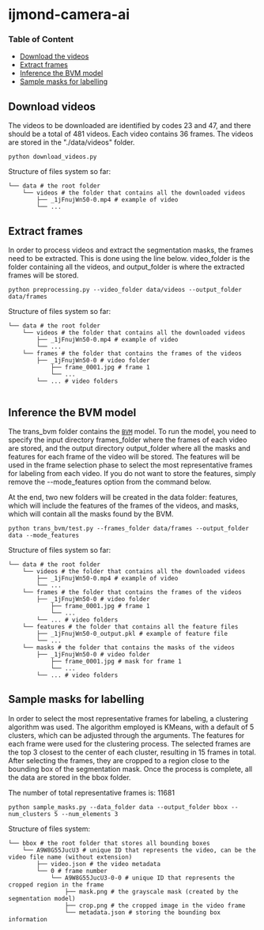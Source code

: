# ijmond-camera-ai

### Table of Content
- [Download the videos](#download-videos)
- [Extract frames](#extract-frames)
- [Inference the BVM model](#inference-bvm)
- [Sample masks for labelling](#sample-masks)


## <a name="download-videos"></a>Download videos
The videos to be downloaded are identified by codes 23 and 47, and there should be a total of 481 videos. Each video contains 36 frames. The videos are stored in the "./data/videos" folder.
```
python download_videos.py
```
Structure of files system so far:
```
└── data # the root folder
    └── videos # the folder that contains all the downloaded videos
        ├── _1jFnujWn50-0.mp4 # example of video
        └── ... 
```

## <a name="extract-frames"></a>Extract frames
In order to process videos and extract the segmentation masks, the frames need to be extracted. This is done using the line below. video_folder is the folder containing all the videos, and output_folder is where the extracted frames will be stored.
```
python preprocessing.py --video_folder data/videos --output_folder data/frames
```

Structure of files system so far:
```
└── data # the root folder
    └── videos # the folder that contains all the downloaded videos
        ├── _1jFnujWn50-0.mp4 # example of video
        └── ... 
    └── frames # the folder that contains the frames of the videos
        ├── _1jFnujWn50-0 # video folder
            ├── frame_0001.jpg # frame 1
            └── ...  
        └── ... # video folders
    
```

## <a name="inference-bvm"></a>Inference the BVM model
The trans_bvm folder contains the [`BVM`](https://github.com/SiyuanYan1/Transmission-BVM/tree/main)  model. To run the model, you need to specify the input directory frames_folder where the frames of each video are stored, and the output directory output_folder where all the masks and features for each frame of the video will be stored. The features will be used in the frame selection phase to select the most representative frames for labeling from each video. If you do not want to store the features, simply remove the --mode_features option from the command below.

At the end, two new folders will be created in the data folder: features, which will include the features of the frames of the videos, and masks, which will contain all the masks found by the BVM.

```
python trans_bvm/test.py --frames_folder data/frames --output_folder data --mode_features
```

Structure of files system so far:
```
└── data # the root folder
    └── videos # the folder that contains all the downloaded videos
        ├── _1jFnujWn50-0.mp4 # example of video
        └── ... 
    └── frames # the folder that contains the frames of the videos
        ├── _1jFnujWn50-0 # video folder
            ├── frame_0001.jpg # frame 1
            └── ...  
        └── ... # video folders
    └── features # the folder that contains all the feature files
        ├── _1jFnujWn50-0_output.pkl # example of feature file
        └── ... 
    └── masks # the folder that contains the masks of the videos
        ├── _1jFnujWn50-0 # video folder
            ├── frame_0001.jpg # mask for frame 1
            └── ...  
        └── ... # video folders
```


## <a name="sample-masks"></a>Sample masks for labelling
In order to select the most representative frames for labeling, a clustering algorithm was used. The algorithm employed is KMeans, with a default of 5 clusters, which can be adjusted through the arguments. The features for each frame were used for the clustering process. The selected frames are the top 3  closest to the center of each cluster, resulting in 15 frames in total. After selecting the frames, they are cropped to a region close to the bounding box of the segmentation mask. Once the process is complete, all the data are stored in the bbox folder.

The number of total representative frames is: 11681

```
python sample_masks.py --data_folder data --output_folder bbox --num_clusters 5 --num_elements 3
```
Structure of files system:
```
└── bbox # the root folder that stores all bounding boxes
    └── A9W8G55JucU3 # unique ID that represents the video, can be the video file name (without extension)
        ├── video.json # the video metadata
        └── 0 # frame number
            └── A9W8G55JucU3-0-0 # unique ID that represents the cropped region in the frame
                ├── mask.png # the grayscale mask (created by the segmentation model)
                ├── crop.png # the cropped image in the video frame
                └── metadata.json # storing the bounding box information
```
